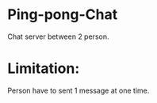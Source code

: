 # Ping-pong-Chat
Chat server between 2 person.

# Limitation:
Person have to sent 1 message at one time.
